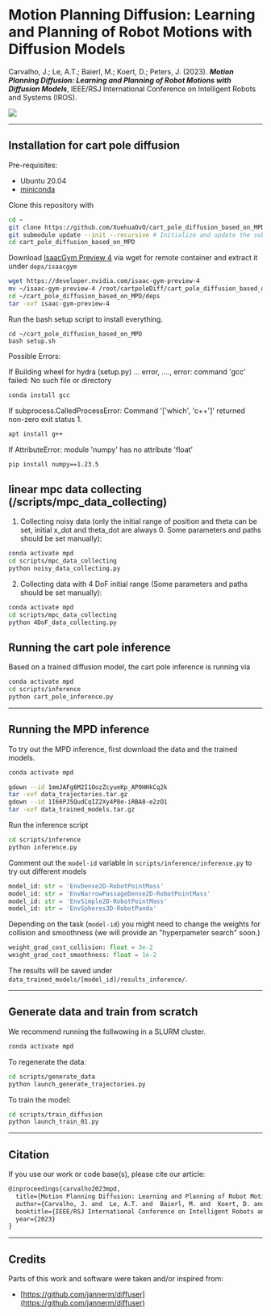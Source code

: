 # Motion Planning Diffusion: Learning and Planning of Robot Motions with Diffusion Models


Carvalho, J.; Le, A.T.; Baierl, M.; Koert, D.; Peters, J. (2023). **_Motion Planning Diffusion: Learning and Planning of Robot Motions with Diffusion Models_**, IEEE/RSJ International Conference on Intelligent Robots and Systems (IROS).

[<img src="https://img.shields.io/badge/arxiv-%23B31B1B.svg?&style=for-the-badge&logo=arxiv&logoColor=white" />](https://arxiv.org/abs/2308.01557)


---

## Installation for cart pole diffusion

Pre-requisites:
- Ubuntu 20.04
- [miniconda](https://docs.conda.io/projects/miniconda/en/latest/index.html)

Clone this repository with
```bash
cd ~
git clone https://github.com/XuehuaOvO/cart_pole_diffusion_based_on_MPD.git
git submodule update --init --recursive # Initialize and update the submodules
cd cart_pole_diffusion_based_on_MPD
```

Download [IsaacGym Preview 4](https://developer.nvidia.com/isaac-gym) via wget for remote container and extract it under `deps/isaacgym`
```bash
wget https://developer.nvidia.com/isaac-gym-preview-4 
mv ~/isaac-gym-preview-4 /root/cartpoleDiff/cart_pole_diffusion_based_on_MPD/deps/isaac-gym-preview-4
cd ~/cart_pole_diffusion_based_on_MPD/deps
tar -xvf isaac-gym-preview-4
```

Run the bash setup script to install everything.
```
cd ~/cart_pole_diffusion_based_on_MPD
bash setup.sh
```

Possible Errors:

If Building wheel for hydra (setup.py) ... error, ...., error: command 'gcc' failed: No such file or directory
```bash
conda install gcc
```

If subprocess.CalledProcessError: Command '['which', 'c++']' returned non-zero exit status 1.
```bash
apt install g++
```

If AttributeError: module 'numpy' has no attribute 'float'
```bash
pip install numpy==1.23.5
```

## linear mpc data collecting (/scripts/mpc_data_collecting)
1. Collecting noisy data (only the initial range of position and theta can be set, initial x_dot and theta_dot are always 0. Some parameters and paths should be set manually): 
```bash
conda activate mpd
cd scripts/mpc_data_collecting
python noisy_data_collecting.py
```

2. Collecting data with 4 DoF initial range (Some parameters and paths should be set manually):
```bash
conda activate mpd
cd scripts/mpc_data_collecting
python 4DoF_data_collecting.py 
```


## Running the cart pole inference
Based on a trained diffusion model, the cart pole inference is running via

```bash
conda activate mpd
cd scripts/inference
python cart_pole_inference.py 
```


---
## Running the MPD inference

To try out the MPD inference, first download the data and the trained models. 

```bash
conda activate mpd
```

```bash
gdown --id 1mmJAFg6M2I1OozZcyueKp_AP0HHkCq2k
tar -xvf data_trajectories.tar.gz
gdown --id 1I66PJ5QudCqIZ2Xy4P8e-iRBA8-e2zO1
tar -xvf data_trained_models.tar.gz
```

Run the inference script
```bash
cd scripts/inference
python inference.py
```

Comment out the `model-id` variable in `scripts/inference/inference.py` to try out different models
```python
model_id: str = 'EnvDense2D-RobotPointMass'
model_id: str = 'EnvNarrowPassageDense2D-RobotPointMass'
model_id: str = 'EnvSimple2D-RobotPointMass'
model_id: str = 'EnvSpheres3D-RobotPanda'
```

Depending on the task (`model-id`) you might need to change the weights for collision and smoothness (we will provide an "hyperpameter search" soon.)
```python
weight_grad_cost_collision: float = 3e-2
weight_grad_cost_smoothness: float = 1e-2
```

The results will be saved under `data_trained_models/[model_id]/results_inference/`.

---
## Generate data and train from scratch

We recommend running the follwowing in a SLURM cluster.

```bash
conda activate mpd
```

To regenerate the data:
```bash
cd scripts/generate_data
python launch_generate_trajectories.py
```

To train the model:
```bash
cd scripts/train_diffusion
python launch_train_01.py
```





---
## Citation

If you use our work or code base(s), please cite our article:
```latex
@inproceedings{carvalho2023mpd,
  title={Motion Planning Diffusion: Learning and Planning of Robot Motions with Diffusion Models},
  author={Carvalho, J. and  Le, A.T. and  Baierl, M. and  Koert, D. and  Peters, J.},
  booktitle={IEEE/RSJ International Conference on Intelligent Robots and Systems (IROS)},
  year={2023}
}
```


---
## Credits

Parts of this work and software were taken and/or inspired from:
- [https://github.com/jannerm/diffuser](https://github.com/jannerm/diffuser)

